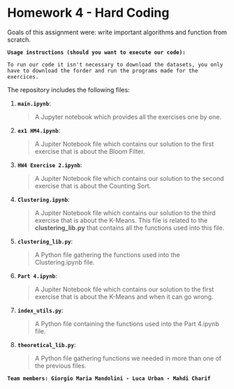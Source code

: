 # Homework 4 - Hard Coding

Goals of this assignment were: write important algorithms and function from scratch. 

__`Usage instructions (should you want to execute our code):`__

	To run our code it isn't necessary to download the datasets, you only have to download the forder and run the programs made for the exercices.
 
The repository includes the following files:
1. __`main.ipynb`__: 
     > A Jupyter notebook which provides all the exercises one by one.
			
2. __`ex1 HM4.ipynb`__:
      > A Jupiter Notebook file which contains our solution to the first exercise that is about the Bloom Filter. 

3. __`HW4 Exercise 2.ipynb`__:
      > A Jupiter Notebook file which contains our solution to the second exercise that is about the Counting Sort. 
      
4. __`Clustering.ipynb`__:
      > A Jupiter Notebook file which contains our solution to the third exercise that is about the K-Means. This file is related to the **clustering_lib.py** that contains all the functions used into this file.
      
5. __`clustering_lib.py`__:
      > A Python file gathering the functions used into the Clustering.ipynb file. 
      
6. __`Part 4.ipynb`__:
      > A Jupiter Notebook file which contains our solution to the first exercise that is about the K-Means and when it can go wrong.
      
7. __`index_utils.py`__:
      > A Python file containing the functions used into the Part 4.ipynb file.
      
8. __`theoretical_lib.py`__:
      > A Python file gathering functions we needed in more than one of the previous files.

__`Team members: Giorgio Maria Mandolini - Luca Urban - Mahdi Charif `__
